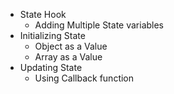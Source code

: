 - State Hook
  - Adding Multiple State variables
- Initializing State
  - Object as a Value
  - Array as a Value
- Updating State
  - Using Callback function
